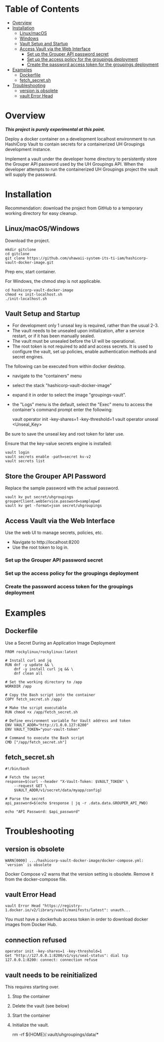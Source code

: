 # Table of Contents

<!-- TOC -->
* [Overview](#overview)
* [Installation](#installation)
  * [Linux/macOS](#linuxmacos)
  * [Windows](#windows)
  * [Vault Setup and Startup](#vault-setup-and-startup)
  * [Access Vault via the Web Interface](#access-vault-via-the-web-interface)
    * [Set up the Grouper API password secret](#set-up-the-grouper-api-password-secret)
    * [Set up the access policy for the groupings deployment](#set-up-the-access-policy-for-the-groupings-deployment)
    * [Create the password access token for the groupings deployment](#create-the-password-access-token-for-the-groupings-deployment)
* [Examples](#examples)
  * [Dockerfile](#dockerfile)
  * [fetch_secret.sh](#fetch_secretsh)
* [Troubleshooting](#troubleshooting)
  * [version is obsolete](#version-is-obsolete)
  * [vault Error Head](#vault-error-head)
<!-- TOC -->

# Overview

**_This project is purely experimental at this point._**

Deploy a docker container on a development localhost environment to run 
HashiCorp Vault to contain secrets for a containerized UH Groupings development
instance.

Implement a vault under the developer home directory to persistently store the 
Grouper API password used by the UH Groupings API. When the developer attempts 
to run the containerized UH Groupings project the vault will supply the 
password.

# Installation

Recommendation: download the project from GitHub to a temporary working 
directory for easy cleanup.

## Linux/macOS/Windows

Download the project.

    mkdir gitclone
    cd gitclone
    git clone https://github.com/uhawaii-system-its-ti-iam/hashicorp-vault-docker-image.git

Prep env, start container.

  For Windows, the chmod step is not applicable.

    cd hashicorp-vault-docker-image
    chmod +x init-localhost.sh
    ./init-localhost.sh

## Vault Setup and Startup

- For development only 1 unseal key is required, rather than the usual 2-3.
- The vault needs to be unsealed upon initialization, after a service restart,
or if it has been manually sealed.
- The vault must be unsealed before the UI will be operational.
- The root token is not required to add and access secrets. It is used to 
configure the vault, set up policies, enable authentication methods and secret 
engines.

The following can be executed from within docker desktop. 
- navigate to the "containers" menu
- select the stack "hashicorp-vault-docker-image"
- expand it in order to select the image "groupings-vault". 
- the "Logs" menu is the default, select the "Exec" menu to access the 
container's command prompt enter the following:


    vault operator init -key-shares=1 -key-threshold=1
    vault operator unseal <Unseal_Key>

Be sure to save the unseal key and root token for later use.

Ensure that the key-value secrets engine is installed:

    vault login
    vault secrets enable -path=secret kv-v2
    vault secrets list 

## Store the Grouper API Password

Replace the sample password with the actual password.

    vault kv put secret/uhgroupings grouperClient.webService.password=samplepwd
    vault kv get -format=json secret/uhgroupings

## Access Vault via the Web Interface

Use the web UI to manage secrets, policies, etc.

- Navigate to http://localhost:8200
- Use the root token to log in.

### Set up the Grouper API password secret

### Set up the access policy for the groupings deployment

### Create the password access token for the groupings deployment

# Examples

## Dockerfile

Use a Secret During an Application Image Deployment

    FROM rockylinux/rockylinux:latest
    
    # Install curl and jq
    RUN dnf -y update && \
        dnf -y install curl jq && \
        dnf clean all
    
    # Set the working directory to /app
    WORKDIR /app
    
    # Copy the Bash script into the container
    COPY fetch_secret.sh /app/
    
    # Make the script executable
    RUN chmod +x /app/fetch_secret.sh
    
    # Define environment variable for Vault address and token
    ENV VAULT_ADDR="http://1.0.0.127:8200"
    ENV VAULT_TOKEN="your-vault-token"
    
    # Command to execute the Bash script
    CMD ["/app/fetch_secret.sh"]

## fetch_secret.sh

    #!/bin/bash
    
    # Fetch the secret
    response=$(curl --header "X-Vault-Token: $VAULT_TOKEN" \
        --request GET \
        $VAULT_ADDR/v1/secret/data/myapp/config)
    
    # Parse the secret
    api_password=$(echo $response | jq -r .data.data.GROUPER_API_PWD)
    
    echo "API Password: $api_password"

# Troubleshooting

## version is obsolete

    WARN[0000] .../hashicorp-vault-docker-image/docker-compose.yml: `version` is obsolete

Docker Compose v2 warns that the version setting is obsolete. Remove it from the docker-compose file.

## vault Error Head

    vault Error Head "https://registry-1.docker.io/v2/library/vault/manifests/latest": unauth...

You must have a dockerhub access token in order to download docker images from Docker Hub.

## connection refused

    operator init -key-shares=1 -key-threshold=1
    Get "http://127.0.0.1:8200/v1/sys/seal-status": dial tcp 127.0.0.1:8200: connect: connection refuse

## vault needs to be reinitialized

This requires starting over.

1) Stop the container
2) Delete the vault (see below)
3) Start the container
4) Initialize the vault.


    rm -rf ${HOME}/.vault/uhgroupings/data/*

